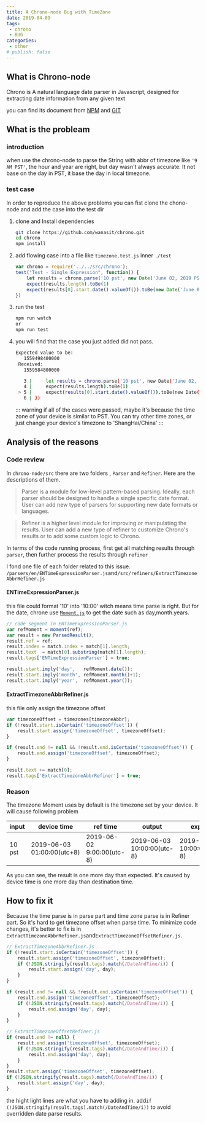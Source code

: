 ```yaml
---
title: A Chrone-node Bug with TimeZone
date: 2019-04-09
tags:
 - chrono
 - BUG
categories:
 - other
# publish: false
---
```


## What is Chrono-node
Chrono is A natural language date parser in Javascript, designed for extracting date information from any given text

you can find its document from [NPM](https://www.npmjs.com/package/chrono-node) and [GIT](https://github.com/berryboy/chrono.git)

## What is the probleam
### introduction
when use the chrono-node to parse the String with abbr of timezone like `'9 AM PST'`, the hour and year are right, but day wasn't always accurate. It not base on the day in PST, it base the day in local timezone.
### test case
In order to reproduce the above problems you can fist clone the chono-node and add the case into the test dir
1.  clone and Install dependencies
    ```sh
    git clone https://github.com/wanasit/chrono.git
    cd chrono
    npm install
    ```
2.  add flowing case into a file like `timezone.test.js` inner `./test`
    ```js
    var chrono = require('../../src/chrono');
    test("Test - Single Expression", function() {
        let results = chrono.parse('10 pst', new Date('June 02, 2019 PST 9:00'))
        expect(results.length).toBe(1)
        expect(results[0].start.date().valueOf()).toBe(new Date('June 02, 2019 PST 10:00').valueOf())
    })
    ```
3. run the test
    ```sh
    npm run watch
    or
    npm run test
    ```
4. you will find that the case you just added did not pass.
   ```sh
   Expected value to be:
      1559498400000
    Received:
      1559584800000

      3 |     let results = chrono.parse('10 pst', new Date('June 02, 2019 PST 9:00'))
      4 |     expect(results.length).toBe(1)
    > 5 |     expect(results[0].start.date().valueOf()).toBe(new Date('June 02, 2019 PST 10:00').valueOf())
      6 | })
    ```
    ::: warning
    if all of the cases were passed, maybe it's because the time zone of your device is similar to PST. You can try other time zones, or just change your device's timezone to 'ShangHai/China'
    :::
## Analysis of the reasons
### Code review
In `chrono-node/src` there are two folders , `Parser` and `Refiner`. Here are the descriptions of them.
> Parser is a module for low-level pattern-based parsing. Ideally, each parser should be designed to handle a single specific date format. User can add new type of parsers for supporting new date formats or languages.

> Refiner is a higher level module for improving or manipulating the results. User can add a new type of refiner to customize Chrono's results or to add some custom logic to Chrono.

In terms of the code running process, first get all matching results through `parser`, then further process the results through `refiner`

I fond one file of each folder related to this issue.
`/parsers/en/ENTimeExpressionParser.js`and`/src/refiners/ExtractTimezoneAbbrRefiner.js`
#### ENTimeExpressionParser.js
this file could format '10' into '10:00' witch means time parse is right. But for the date, chrone use [`Moment.js`](https://momentjs.com) to get the date such as day,month.years.
```js {2,9}
// code segment in ENTimeExpressionParser.js
var refMoment = moment(ref);
var result = new ParsedResult();
result.ref = ref;
result.index = match.index + match[1].length;
result.text  = match[0].substring(match[1].length);
result.tags['ENTimeExpressionParser'] = true;

result.start.imply('day',   refMoment.date());
result.start.imply('month', refMoment.month()+1);
result.start.imply('year',  refMoment.year());
```
#### ExtractTimezoneAbbrRefiner.js
this file only assign the timezone offset
```js
var timezoneOffset = timezones[timezoneAbbr];
if (!result.start.isCertain('timezoneOffset')) {
    result.start.assign('timezoneOffset', timezoneOffset);
}

if (result.end != null && !result.end.isCertain('timezoneOffset')) {
    result.end.assign('timezoneOffset', timezoneOffset);
}

result.text += match[0];
result.tags['ExtractTimezoneAbbrRefiner'] = true;
```
### Reason
The timezone Moment uses by default is the timezone set by your device. It will cause following problem

| input  | device time                | ref time                  | output                     | expect                     |
| ------ | -------------------------- | ------------------------- | -------------------------- | -------------------------- |
| 10 pst | 2019-06-03 01:00:00(utc+8) | 2019-06-02 9:00:00(utc-8) | 2019-06-03 10:00:00(utc-8) | 2019-06-02 10:00:00(utc-8) |

As you can see, the result is one more day than expected. It's caused by device time is one more day than destination time.

## How to fix it

Because the time parse is in parse part and time zone parse is in Refiner part. So it's hard to get timezone offset when parse time. To minimize code changes, it's better to fix is in `ExtractTimezoneAbbrRefiner.js`and`ExtractTimezoneOffsetRefiner.js`.

```js {4,5,6,11,12,13,19,20,21,24,25,26}
// ExtractTimezoneAbbrRefiner.js
if (!result.start.isCertain('timezoneOffset')) {
    result.start.assign('timezoneOffset', timezoneOffset);
    if (!JSON.stringify(result.tags).match(/DateAndTime/i)) {
        result.start.assign('day', day);
    }
}

if (result.end != null && !result.end.isCertain('timezoneOffset')) {
    result.end.assign('timezoneOffset', timezoneOffset);
    if (!JSON.stringify(result.tags).match(/DateAndTime/i)) {
        result.end.assign('day', day);
    }
}

// ExtractTimezoneOffsetRefiner.js
if (result.end != null) {
    result.end.assign('timezoneOffset', timezoneOffset);
    if (!JSON.stringify(result.tags).match(/DateAndTime/i)) {
        result.end.assign('day', day);
    }
}
result.start.assign('timezoneOffset', timezoneOffset);
if (!JSON.stringify(result.tags).match(/DateAndTime/i)) {
    result.start.assign('day', day);
}
```
the hight light lines are what you have to adding in.
add`if (!JSON.stringify(result.tags).match(/DateAndTime/i))` to avoid overridden date parse results.


